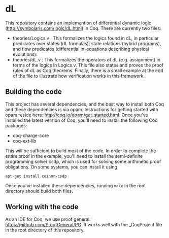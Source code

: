 # dL

This repository contains an implemention of differential dynamic logic (http://symbolaris.com/logic/dL.html) in Coq. There are currently two files:

- theories/Logics.v : This formalizes the logics found in dL, in particular predicates over states (dL formulas), state relations (hybrid programs), and flow predicates (differential in-equations describing physical evolutions).
- theories/dL.v : This formalizes the operators of dL (e.g. assignment) in terms of the logics in Logics.v. This file also states and proves the proof rules of dL as Coq theorems. Finally, there is a small example at the end of the file to illustrate how verification works in this framework.

## Building the code

This project has several dependencies, and the best way to install both Coq and these dependencies is via opam. Instructions for getting started with opam reside here: http://coq.io/opam/get_started.html. Once you've installed the latest version of Coq, you'll need to install the following Coq packages:

- coq-charge-core
- coq-ext-lib

This will be sufficient to build most of the code. In order to complete the entire proof in the example, you'll need to install the semi-definite programming solver csdp, which is used for solving some arithmetic proof obligations. On some systems, you can install it using

    apt-get install coinor-csdp

Once you've installed these dependencies, running ```make``` in the root directory should build both files.

## Working with the code

As an IDE for Coq, we use proof general: https://github.com/ProofGeneral/PG. It works well with the _CoqProject file in the root directory of this repository.
